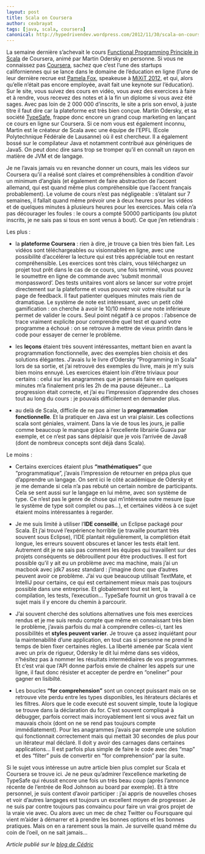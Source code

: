 ```yaml
---
layout: post
title: Scala on Coursera
author: cexbrayat
tags: [java, scala, coursera]
canonical: http://hypedrivendev.wordpress.com/2012/11/30/scala-on-coursera/
---
```


La semaine dernière s’achevait le cours [Functional Programming Principle in Scala](https://class.coursera.org/progfun-2012-001/class/index) de Coursera, animé par Martin Odersky en personne. Si vous ne connaissez pas [Coursera](https://www.coursera.org/), sachez que c’est l’une des startups californiennes qui se lance dans le domaine de l’éducation en ligne (l’une de leur dernière recrue est [Pamela Fox](https://twitter.com/pamelafox), speakeuse à [MiXiT 2012](https://mixitconf.org ), et qui, alors qu’elle n’était pas encore employée, avait fait une keynote sur l’éducation). Sur le site, vous suivez des cours en vidéo, vous avez des exercices à faire et à rendre, vous recevez des notes et à la fin un diplome si vous avez été sages. Avec pas loin de 2 000 000 d’inscrits, le site a pris son envol, à juste titre il faut dire car la plateforme est très bien conçue. Martin Odersky, et sa société [TypeSafe](http://hypedrivendev.wordpress.com/2011/05/18/typesafe-scala-akka/), frappe donc encore un grand coup marketing en lançant ce cours en ligne sur Coursera. Si ce nom vous est également inconnu, Martin est le créateur de Scala avec une équipe de l’EPFL (Ecole Polytechnique Fédérale de Lausanne) où il est chercheur. Il a également bossé sur le compilateur Java et notamment contribué aux génériques de Java5. On peut donc dire sans trop se tromper qu’il en connaît un rayon en matière de JVM et de langage.



Je ne l’avais jamais vu en revanche donner un cours, mais les videos sur Coursera qu’il a réalisé sont claires et compréhensibles à condition d’avoir un minimum d’anglais (et également de faire abstraction de l’accent allemand, qui est quand même plus compréhensible que l’accent français probablement). Le volume de cours n’est pas négligeable : s’étalant sur 7 semaines, il fallait quand même prévoir une à deux heures pour les vidéos et de quelques minutes à plusieurs heures pour les exercices. Mais cela n’a pas décourager les foules : le cours a compté 50000 participants (ou plutot inscrits, je ne sais pas si tous en sont venus à bout). Ce que j’en retiendrais :



Les plus :

- la __plateforme Coursera__ : rien à dire, je trouve ça bien très bien fait. Les vidéos sont téléchargeables ou visionnables en ligne, avec une possibilité d’accélérer la lecture qui est très appréciable tout en restant compréhensible. Les exercices sont très clairs, vous téléchargez un projet tout prêt dans le cas de ce cours, une fois terminé, vous pouvez le soumettre en ligne de commande avec ‘submit monmail monpassword’. Des tests unitaires vont alors se lancer sur votre projet directement sur la plateforme et vous pouvez voir votre résultat sur la page de feedback. Il faut patienter quelques minutes mais rien de dramatique. Le système de note est intéressant, avec un petit côté gamification : on cherche à avoir le 10/10 même si une note inférieure permet de valider le cours. Seul point négatif à ce propos : l’absence de trace vraiment explicite pour comprendre quel test et quand votre programme a échoué : on se retrouve à mettre de vieux println dans le code pour essayer de cerner le problème.

- les __leçons__ étaient très souvent intéressantes, mettant bien en avant la programmation fonctionnelle, avec des exemples bien choisis et des solutions élégantes. J’avais lu le livre d’Odersky “Programming in Scala” lors de sa sortie, et j’ai retrouvé des exemples du livre, mais je m’y suis bien moins ennuyé. Les exercices étaient loin d’être triviaux pour certains : celui sur les anagrammes que je pensais faire en quelques minutes m’a finalement pris les 2h de ma pause déjeuner... La progression était correcte, et j’ai eu l’impression d’apprendre des choses tout au long du cours : je pouvais difficilement en demander plus.

- au delà de Scala, difficile de ne pas aimer la __programmation fonctionnelle__. Et la pratiquer en Java est un vrai plaisir. Les collections scala sont géniales, vraiment. Dans la vie de tous les jours, je pallie comme beaucoup le manque grâce à l’excellente librairie Guava par exemple, et ce n’est pas sans déplaisir que je vois l’arrivée de Java8 (dont de nombreux concepts sont déjà dans Scala).



Le moins :

- Certains exercices étaient plus __“mathématiques”__ que “programmatique”, j’avais l’impression de retourner en prépa plus que d’apprendre un langage. On sent ici le côté académique de Odersky et je me demande si cela n’a pas rebuté un certain nombre de participants. Cela se sent aussi sur le langage en lui même, avec son système de type. Ce n’est pas le genre de chose qui m’intéresse outre mesure (que le système de type soit complet ou pas...), et certaines vidéos à ce sujet étaient moins intéressantes à regarder.

- Je me suis limité à utiliser l’__IDE conseillé__, un Eclipse packagé pour Scala. Et j’ai trouvé l’expérience horrible (je travaille pourtant très souvent sous Eclipse), l’IDE plantait régulièrement, la complétion était longue, les erreurs souvent obscures et lancer les tests était lent. Autrement dit je ne sais pas comment les équipes qui travaillent sur des projets conséquents se débrouillent pour être productives. Il est fort possible qu’il y ait eu un problème avec ma machine, mais j’ai un macbook avec jdk7 assez standard : j’imagine donc que d’autres peuvent avoir ce problème. J’ai vu que beaucoup utilisait TextMate, et IntelliJ pour certains, ce qui est certainement mieux mais pas toujours possible dans une entreprise. Et globalement tout est lent, la compilation, les tests, l’execution... TypeSafe fournit un gros travail à ce sujet mais il y encore du chemin à parcourir.

- J’ai souvent cherché des solutions alternatives une fois mes exercices rendus et je me suis rendu compte que même en connaissant très bien le problème, j’avais parfois du mal à comprendre celles-ci, tant les possibilités et __styles peuvent varier__. Je trouve ça assez inquiétant pour la maintenabilité d’une application, en tout cas si personne ne prend le temps de bien fixer certaines règles. La liberté amenée par Scala vient avec un prix de rigueur, Odersky le dit lui même dans ses vidéos, n’hésitez pas à nommer les résultats intermédiaires de vos programmes. Et c’est vrai que l’API donne parfois envie de chaîner les appels sur une ligne, il faut donc résister et accepter de perdre en “oneliner” pour gagner en lisibilté.

- Les boucles __“for comprehension”__ sont un concept puissant mais on se retrouve vite perdu entre les types disponibles, les itérateurs déclarés et les filtres. Alors que le code executé est souvent simple, toute la logique se trouve dans la déclaration du for. C’est souvent compliqué à débugger, parfois correct mais incroyablement lent si vous avez fait un mauvais choix (dont on ne se rend pas toujours compte immédiatement). Pour les anagrammes j’avais par exemple une solution qui fonctionnait correctement mais qui mettait 30 secondes de plus pour un itérateur mal déclaré. Il doit y avoir des carnages dans certaines applications... Il est parfois plus simple de faire le code avec des “map” et des “filter” puis de convertir en “for comprehension” par la suite.



Si le sujet vous intéresse un autre article bien plus complet sur Scala et Coursera se trouve ici. Je ne peux qu’admirer l’excellence marketing de TypeSafe qui réussit encore une fois un très beau coup (après l’annonce récente de l’entrée de Rod Johnson au board par exemple). Et à titre personnel, je suis content d’avoir participer : j’ai appris de nouvelles choses et voir d’autres langages est toujours un excellent moyen de progresser. Je ne suis par contre toujours pas convaincu pour faire un vrai gros projet de la vraie vie avec. Ou alors avec un mec de chez Twitter ou Foursquare qui vient m’aider à démarrer et à prendre les bonnes options et les bonnes pratiques. Mais on en a rarement sous la main. Je surveille quand même du coin de l’oeil, on ne sait jamais...

_Article publié sur le [blog de Cédric](http://hypedrivendev.wordpress.com/2012/11/30/scala-on-coursera "Article original sur le blog de Cédric Exbrayat")_
